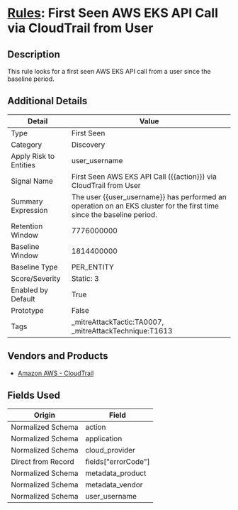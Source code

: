# [Rules](README.md): First Seen AWS EKS API Call via CloudTrail from User

## Description
This rule looks for a first seen AWS EKS API call from a user since the baseline period.

## Additional Details
|Detail|Value|
|----|----|
|Type|First Seen|
|Category|Discovery|
|Apply Risk to Entities|user_username|
|Signal Name|First Seen AWS EKS API Call ({{action}})  via CloudTrail from User|
|Summary Expression|The user {{user_username}} has performed an operation on an EKS cluster for the first time since the baseline period.|
|Retention Window|7776000000|
|Baseline Window|1814400000|
|Baseline Type|PER_ENTITY|
|Score/Severity|Static: 3|
|Enabled by Default|True|
|Prototype|False|
|Tags|_mitreAttackTactic:TA0007, _mitreAttackTechnique:T1613|
## Vendors and Products
- [Amazon AWS - CloudTrail](../products/033624b0-218e-4dcb-b93f-0f1fb1806c56.md)


## Fields Used

|Origin|Field|
|----|----|
|Normalized Schema|action|
|Normalized Schema|application|
|Normalized Schema|cloud_provider|
|Direct from Record|fields["errorCode"]|
|Normalized Schema|metadata_product|
|Normalized Schema|metadata_vendor|
|Normalized Schema|user_username|


